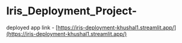 # Iris_Deployment_Project-
deployed app link - [https://iris-deployment-khushal1.streamlit.app/](https://iris-deployment-khushal1.streamlit.app/)